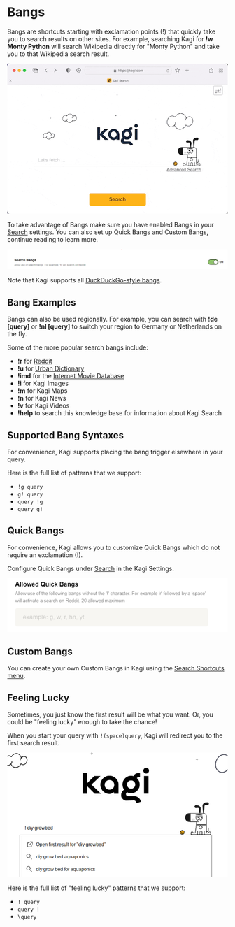 # Bangs

Bangs are shortcuts starting with exclamation points (!) that quickly take you to search results on other sites. For example, searching Kagi for **!w Monty Python** will search Wikipedia directly for "Monty Python" and take you to that Wikipedia search result.

![Bang Example](media/bang.gif)

To take advantage of Bangs make sure you have enabled Bangs in your [Search](https://kagi.com/settings?p=search) settings. You can also set up Quick Bangs and Custom Bangs, continue reading to learn more. 

![Enable Bangs](media/enable_bangs.PNG)

Note that Kagi supports all [DuckDuckGo-style bangs](https://duckduckgo.com/bang). 

## Bang Examples
Bangs can also be used regionally. For example, you can search with  **!de [query]** or **!nl [query]** to switch your region to Germany or Netherlands on the fly.

Some of the more popular search bangs include:

- **!r** for [Reddit](https://www.reddit.com)
- **!u** for [Urban Dictionary](https://www.urbandictionary.com)
- **!imd** for the [Internet Movie Database](https://www.imdb.com/)
- **!i** for Kagi Images
- **!m** for Kagi Maps
- **!n** for Kagi News
- **!v** for Kagi Videos
- **!help**  to search this knowledge base for information about Kagi Search

## Supported Bang Syntaxes

For convenience, Kagi supports placing the bang trigger elsewhere in your query.

Here is the full list of patterns that we support:

- `!g query`
- `g! query`
- `query !g`
- `query g!`

## Quick Bangs

For convenience, Kagi allows you to customize Quick Bangs which do not require an exclamation (!). 

Configure Quick Bangs under [Search](https://kagi.com/settings?p=search) in the Kagi Settings.

<img src="media/quick_bangs.PNG" alt="Quick Bangs">

## Custom Bangs

You can create your own Custom Bangs in Kagi using the [Search Shortcuts menu](search-shortcuts.md).

## Feeling Lucky

Sometimes, you just know the first result will be what you want.
Or, you could be "feeling lucky" enough to take the chance!

When you start your query with `!(space)query`, Kagi will redirect you to the first search result.

![Feeling Lucky Example](media/feeling-lucky-example.png)

Here is the full list of "feeling lucky" patterns that we support:

- `! query`
- `query !`
- `\query`
